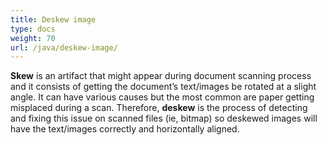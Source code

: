 ```yaml
---
title: Deskew image
type: docs
weight: 70
url: /java/deskew-image/
---
```


**Skew** is an artifact that might appear during document scanning process and it consists of getting the document’s text/images be rotated at a slight angle.
It can have various causes but the most common are paper getting misplaced during a scan.
Therefore, **deskew** is the process of detecting and fixing this issue on scanned files (ie, bitmap) so deskewed images will have the text/images correctly and horizontally aligned.
